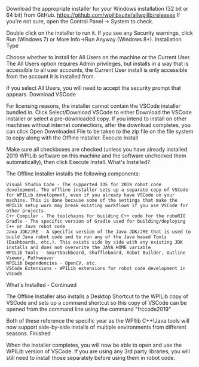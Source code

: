 

Download the appropriate installer for your Windows installation (32 bit or 64 bit) from GitHub. https://github.com/wpilibsuite/allwpilib/releases 
If you're not sure, open the Control Panel -> System to check.

Double click on the installer to run it. If you see any Security warnings, click Run (Windows 7) or More Info->Run Anyway (Windows 8+).
Installation Type

Choose whether to install for All Users on the machine or the Current User. The All Users option requires Admin privileges, but installs in a way that is accessible to all user accounts, the Current User install is only accessible from the account it is installed from.

If you select All Users, you will need to accept the security prompt that appears.
Download VSCode

For licensing reasons, the installer cannot contain the VSCode installer bundled in. Click Select/Download VSCode to either Download the VSCode installer or select a pre-downloaded copy. If you intend to install on other machines without internet connections, after the download completes, you can click Open Downloaded File to be taken to the zip file on the file system to copy along with the Offline Installer.
Execute Install

Make sure all checkboxes are checked (unless you have already installed 2019 WPILib software on this machine and the software unchecked them automatically), then click Execute Install.
What's Installed?

The Offline Installer installs the following components:

    Visual Studio Code - The supported IDE for 2019 robot code development. The offline installer sets up a separate copy of VSCode for WPILib development, even if you already have VSCode on your machine. This is done because some of the settings that make the WPILib setup work may break existing workflows if you use VSCode for other projects.
    C++ Compiler - The toolchains for building C++ code for the roboRIO
    Gradle - The specific version of Gradle used for building/deploying C++ or Java robot code
    Java JDK/JRE - A specific version of the Java JDK/JRE that is used to build Java robot code and to run any of the Java based Tools (Dashboards, etc.). This exists side by side with any existing JDK installs and does not overwrite the JAVA_HOME variable
    WPILib Tools - SmartDashboard, Shuffleboard, Robot Builder, Outline Viewer, Pathweaver
    WPILib Dependencies - OpenCV, etc.
    VSCode Extensions - WPILib extensions for robot code development in VSCode

What's Installed - Continued

The Offline Installer also installs a Desktop Shortcut to the WPILib copy of VSCode and sets up a command shortcut so this copy of VSCode can be opened from the command line using the command "frccode2019"

Both of these reference the specific year as the WPIlib C++\Java tools will now support side-by-side installs of multiple environments from different seasons.
Finished

When the installer completes, you will now be able to open and use the WPILib version of VSCode. If you are using any 3rd party libraries, you will still need to install those separately before using them in robot code.
